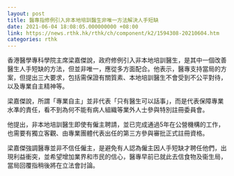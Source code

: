 ```yaml
---
layout: post
title: 醫專指修例引入非本地培訓醫生非唯一方法解決人手短缺
date: 2021-06-04 18:08:05.000000000 +08:00
link: https://news.rthk.hk/rthk/ch/component/k2/1594308-20210604.htm
categories: rthk
---
```


香港醫學專科學院主席梁嘉傑說，政府修例引入非本地培訓醫生，是其中一個改善醫生人手短缺的方法，但並非唯一，應從多方面配合。他表示，醫專支持當局的方案，但提出三大要求，包括需保證有關質素、本地培訓醫生不會受到不公平對待，以及專業自主精神等。

梁嘉傑說，所謂「專業自主」並非代表「只有醫生可以話事」，而是代表保障專業水凖的責任，看不到為何不能有病人組織等業外人士參與特別註冊委員會。

他提出，非本地培訓醫生即使有僱主聘請，並已完成通過5年在公營機構的工作，也需要有獨立客觀、由專業團體代表出任的第三方參與審批正式註冊資格。

梁嘉傑強調醫專並非不信任僱主，是避免有人認為僱主因人手短缺才聘任他們，出現利益衝突，並希望增加業界和市民的信心，醫專早前已就此去信食物及衞生局，當局回覆指稍後將在立法會討論。
